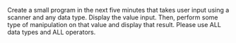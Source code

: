 Create a small program in the next five minutes that takes user input using a scanner and any data type. Display the value input. Then, perform some type of manipulation on that value and display that result. Please use ALL data types and ALL operators.
